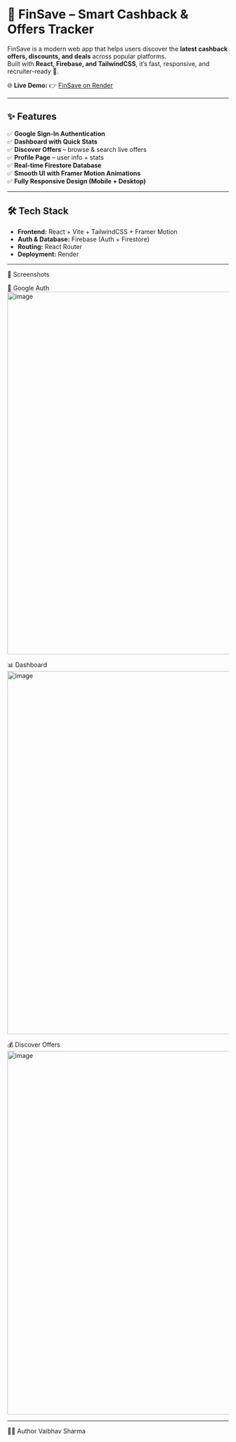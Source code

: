 # 💸 FinSave – Smart Cashback & Offers Tracker  

FinSave is a modern web app that helps users discover the **latest cashback offers, discounts, and deals** across popular platforms.  
Built with **React, Firebase, and TailwindCSS**, it’s fast, responsive, and recruiter-ready 🚀.  

🌐 **Live Demo:** 👉 [FinSave on Render](https://finsave-dalp.onrender.com)

---

## ✨ Features  

✅ **Google Sign-In Authentication**  
✅ **Dashboard with Quick Stats**  
✅ **Discover Offers** – browse & search live offers  
✅ **Profile Page** – user info + stats  
✅ **Real-time Firestore Database**  
✅ **Smooth UI with Framer Motion Animations**  
✅ **Fully Responsive Design (Mobile + Desktop)**  

---

## 🛠️ Tech Stack  

- **Frontend:** React + Vite + TailwindCSS + Framer Motion  
- **Auth & Database:** Firebase (Auth + Firestore)  
- **Routing:** React Router  
- **Deployment:** Render  

---

📸 Screenshots

🔐 Google Auth
<img width="1919" height="825" alt="image" src="https://github.com/user-attachments/assets/e64e11c5-8330-4fe7-b19e-a6611577919b" />

📊 Dashboard
<img width="1919" height="826" alt="image" src="https://github.com/user-attachments/assets/5fa51193-c594-4917-8ea0-39e3f2ee9718" />

💰 Discover Offers
<img width="1919" height="827" alt="image" src="https://github.com/user-attachments/assets/dab45afc-4d59-452a-af6a-9cc500c551b7" />

---

👨‍💻 Author
Vaibhav Sharma



